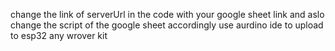 change the link of serverUrl  in the code with your google sheet link 
and aslo change the script of the google sheet accordingly 
use aurdino ide to upload to esp32 any wrover kit 
